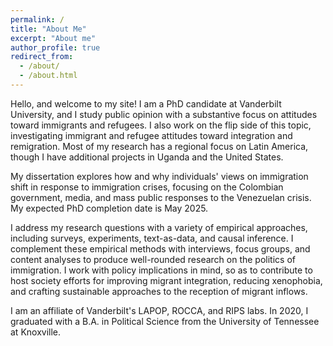 ```yaml
---
permalink: /
title: "About Me"
excerpt: "About me"
author_profile: true
redirect_from: 
  - /about/
  - /about.html
---
```


Hello, and welcome to my site! I am a PhD candidate at Vanderbilt University, and I study public opinion with a substantive focus on attitudes toward immigrants and refugees. I also work on the flip side of this topic, investigating immigrant and refugee attitudes toward integration and remigration. Most of my research has a regional focus on Latin America, though I have additional projects in Uganda and the United States.

My dissertation explores how and why individuals' views on immigration shift in response to immigration crises, focusing on the Colombian government, media, and mass public responses to the Venezuelan crisis. My expected PhD completion date is May 2025. 

I address my research questions with a variety of empirical approaches, including surveys, experiments, text-as-data, and causal inference. I complement these empirical methods with interviews, focus groups, and content analyses to produce well-rounded research on the politics of immigration. I work with policy implications in mind, so as to contribute to host society efforts for improving migrant integration, reducing xenophobia, and crafting sustainable approaches to the reception of migrant inflows. 

I am an affiliate of Vanderbilt's LAPOP, ROCCA, and RIPS labs. In 2020, I graduated with a B.A. in Political Science from the University of Tennessee at Knoxville. 